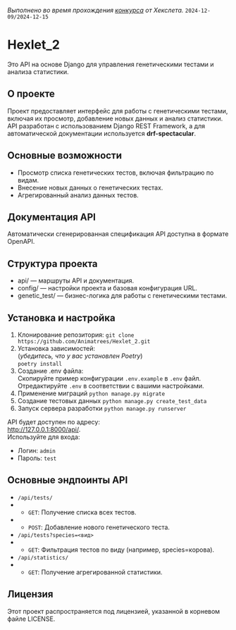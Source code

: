 *Выполнено во время прохождения [конкурса](https://t.me/hexlet_ru/5883) от Хекслета.* `2024-12-09/2024-12-15`

# Hexlet_2
Это API на основе Django для управления генетическими тестами и анализа статистики.

## О проекте
Проект предоставляет интерфейс для работы с генетическими тестами, включая их просмотр, добавление новых данных и анализ статистики. 
API разработан с использованием Django REST Framework, а для автоматической документации используется **drf-spectacular**.

## Основные возможности
- Просмотр списка генетических тестов, включая фильтрацию по видам.
- Внесение новых данных о генетических тестах.
- Агрегированный анализ данных тестов.

## Документация API
Автоматически сгенерированная спецификация API доступна в формате OpenAPI.

## Структура проекта
- api/ — маршруты API и документация.
- config/ — настройки проекта и базовая конфигурация URL.
- genetic_test/ — бизнес-логика для работы с генетическими тестами.

## Установка и настройка
1. Клонирование репозитория:
`git clone https://github.com/Animatrees/Hexlet_2.git`
2. Установка зависимостей:  
   (_убедитесь, что у вас установлен Poetry_)   
`poetry install`
3. Создание .env файла:  
Скопируйте пример конфигурации `.env.example` в `.env` файл.  
Отредактируйте `.env` в соответствии с вашими настройками.
4. Применение миграций
`python manage.py migrate`
5. Создание тестовых данных
`python manage.py create_test_data`
6. Запуск сервера разработки
`python manage.py runserver`

API будет доступен по адресу:   
http://127.0.0.1:8000/api/.  
Используйте для входа:
- Логин: `admin`
- Пароль: `test`

## Основные эндпоинты API
* `/api/tests/`
* * `GET`: Получение списка всех тестов.
* * `POST`: Добавление нового генетического теста.
* `/api/tests?species=<вид>`
* * `GET`: Фильтрация тестов по виду (например, species=корова).
* `/api/statistics/`
* * `GET`: Получение агрегированной статистики.

## Лицензия
Этот проект распространяется под лицензией, указанной в корневом файле LICENSE.
